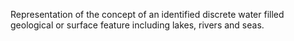 Representation of the concept of an identified discrete water filled geological or surface feature including lakes, rivers and seas.

